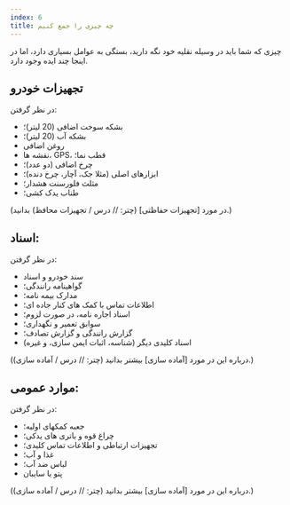 ```yaml
---
index: 6
title: چه چیزی را جمع کنیم
---
```

چیزی که شما باید در وسیله نقلیه خود نگه دارید، بستگی به عوامل بسیاری دارد، اما در اینجا چند ایده وجود دارد.

## تجهیزات خودرو

در نظر گرفتن:

*   بشکه سوخت اضافی (20 لیتر)؛
*   بشکه آب (20 لیتر)؛
*   روغن اضافی
*   نقشه ها، GPS، قطب نما؛
*   چرخ اضافی (دو عدد)؛
*   ابزارهای اصلی (مثلا جک، آچار، چرخ دنده)؛
*   مثلث فلورسنت هشدار؛
*   طناب یدک کشی؛

(در مورد [تجهیزات حفاظتی] (چتر: // درس / تجهیزات محافظ) بدانید.)

## اسناد:

در نظر گرفتن:

*   سند خودرو و اسناد
*   گواهینامه رانندگی؛
*   مدارک بیمه نامه؛
*   اطلاعات تماس با کمک های کنار جاده ای؛
*   اسناد اجاره نامه، در صورت لزوم؛
*   سوابق تعمیر و نگهداری؛
*   گزارش رانندگی و گزارش تصادف؛
*   اسناد کلیدی دیگر (شناسه، اثبات ایمن سازی، و غیره)

(درباره این در مورد [آماده سازی] بیشتر بدانید (چتر: // درس / آماده سازی).)

## موارد عمومی:

در نظر گرفتن:

*   جعبه کمکهای اولیه؛
*   چراغ قوه و باتری های یدکی؛
*   تجهیزات ارتباطی و اطلاعات تماس کلیدی؛
*   غذا و آب؛
*   لباس ضد آب؛
*   پتو یا سایبان

(درباره این در مورد [آماده سازی] بیشتر بدانید (چتر: // درس / آماده سازی).)